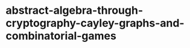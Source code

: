 abstract-algebra-through-cryptography-cayley-graphs-and-combinatorial-games
===========================================================================
